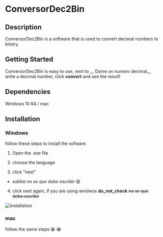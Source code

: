 # ConversorDec2Bin
## Description
 ConversorDec2Bin is a software that is used to convert decimal numbers to binary. 
 ## Getting Started
ConversorDec2Bin is easy to use, next to __ Dame un numero decimal__ write a decimal number, click **convert** and see the result! 
## Dependencies 
Windows 10  64 / mac 
## Installation
### Windows
follow these steps to install the sofware: 

1. Open the .exe file 

2. choose the language

3. click "next"
  * sublist _no se que debo escribir_ 😄

4. click next again, if you are using windwos **do_not_check** ~~no se que debo escribir~~

![Installation](https://github.com/Mona25Th/ConversorDec2Bin/assets/147948747/bf8c6db8-57e5-4d1b-b822-edbff4cef3e7)

### mac
follow the same steps 😁 😂

